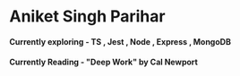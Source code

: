 # Aniket Singh Parihar

#### Currently exploring - TS , Jest , Node , Express , MongoDB
#### Currently Reading - "Deep Work" by Cal Newport

